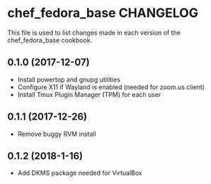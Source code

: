 # chef_fedora_base CHANGELOG

This file is used to list changes made in each version of the chef_fedora_base cookbook.

## 0.1.0 (2017-12-07)

- Install powertop and gnupg utilities
- Configure X11 if Wayland is enabled (needed for zoom.us client)
- Install Tmux Plugin Manager (TPM) for each user

## 0.1.1 (2017-12-26)

- Remove buggy RVM install

## 0.1.2 (2018-1-16)
- Add DKMS package needed for VirtualBox
